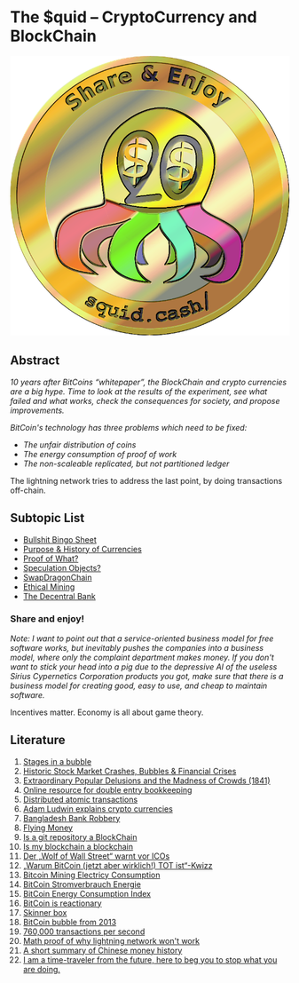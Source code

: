# The $quid – CryptoCurrency and BlockChain

![Squid](../doc/squid-logo.png)

## Abstract

*10 years after BitCoins “whitepaper”, the BlockChain and crypto
currencies are a big hype. Time to look at the results of the
experiment, see what failed and what works, check the consequences for
society, and propose improvements.*

*BitCoin's technology has three problems which need to be fixed:*

  + *The unfair distribution of coins*
  + *The energy consumption of proof of work*
  + *The non-scaleable replicated, but not partitioned ledger*

The lightning network tries to address the last point, by doing transactions
off-chain.

## Subtopic List

+ [Bullshit Bingo Sheet](squid-bingo.md)
+ [Purpose & History of Currencies](squid-money.md)
+ [Proof of What?](squid-pow.md)
+ [Speculation Objects?](squid-speculation.md)
+ [SwapDragonChain](squid-chain.md)
+ [Ethical Mining](squid-mining.md)
+ [The Decentral Bank](squid-fed.md)

### Share and enjoy!

_Note: I want to point out that a service-oriented business model for free
software works, but inevitably pushes the companies into a business model,
where only the complaint department makes money.  If you don't want to stick
your head into a pig due to the depressive AI of the useless Sirius
Cypernetics Corporation products you got, make sure that there is a business
model for creating good, easy to use, and cheap to maintain software._

Incentives matter.  Economy is all about game theory.

## Literature

  1. [Stages in a bubble](https://people.hofstra.edu/geotrans/eng/ch7en/conc7en/stages_in_a_bubble.html)
  2. [Historic Stock Market Crashes, Bubbles & Financial Crises](http://www.thebubblebubble.com/historic-crashes/)
  3. [Extraordinary Popular Delusions and the Madness of Crowds (1841)](https://en.wikipedia.org/wiki/Extraordinary_Popular_Delusions_and_the_Madness_of_Crowds)
  4. [Online resource for double entry bookkeeping](http://www.double-entry-bookkeeping.com/double-entry-bookkeeping-tutorial/)
  5. [Distributed atomic transactions](https://www.cockroachlabs.com/blog/how-cockroachdb-distributes-atomic-transactions/)
  6. [Adam Ludwin explains crypto currencies](https://blog.chain.com/a-letter-to-jamie-dimon-de89d417cb80)
  7. [Bangladesh Bank Robbery](https://en.wikipedia.org/wiki/Bangladesh_Bank_robbery)
  8. [Flying Money](http://www.baike.com/wiki/%E9%A3%9E%E9%92%B1)
  9. [Is a git repository a BlockChain](https://medium.com/@shemnon/is-a-git-repository-a-blockchain-35cb1cd2c491)
  10. [Is my blockchain a blockchain](https://gist.github.com/joepie91/e49d2bdc9dfec4adc9da8a8434fd029b)
  11. [Der „Wolf of Wall Street“ warnt vor ICOs](http://www.handelsblatt.com/finanzen/maerkte/devisen-rohstoffe/hype-um-krypto-boersengaenge-der-wolf-of-wall-street-warnt-vor-icos/20490646.html)
  12. [„Warum BitCoin (jetzt aber wirklich!) TOT ist“-Kwizz](https://www.heise.de/forum/heise-online/News-Kommentare/Bitcoin-klettert-auf-ueber-7000-US-Dollar/Das-monatliche-Warum-Bitcoin-jetzt-aber-wirklich-TOT-ist-Kwizz/posting-31300715/show/)
  13. [Bitcoin Mining Electricy Consumption](https://motherboard.vice.com/en_us/article/ywbbpm/bitcoin-mining-electricity-consumption-ethereum-energy-climate-change
)
  14. [BitCoin Stromverbrauch Energie](http://t3n.de/news/bitcoin-stromverbrauch-energie-872715/)
  15. [BitCoin Energy Consumption Index](https://digiconomist.net/bitcoin-energy-consumption)
  16. [BitCoin is reactionary](http://www.ianwelsh.net/bitcoin-is-a-bad-way-to-do-something-necessary/)
  17. [Skinner box](https://en.wikipedia.org/wiki/Operant_conditioning_chamber)
  18. [BitCoin bubble from 2013](https://www.forbes.com/sites/jessecolombo/2013/12/19/bitcoin-may-be-following-this-classic-bubble-stages-chart/#61f0969d36b8)
  19. [760,000 transactions per second](http://shanghaiist.com/2017/01/31/14-billion-virtual-hongbao.php)
  20. [Math proof of why lightning network won't work](https://medium.com/@jonaldfyookball/mathematical-proof-that-the-lightning-network-cannot-be-a-decentralized-bitcoin-scaling-solution-1b8147650800)
  21. [A short summary of Chinese money history](https://www.nbbmuseum.be/en/2007/09/chinese-invention.htm)
  22. [I am a time-traveler from the future, here to beg you to stop what you are doing.](https://www.reddit.com/r/Bitcoin/comments/1lfobc/i_am_a_timetraveler_from_the_future_here_to_beg/)

